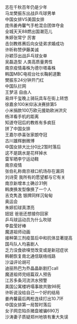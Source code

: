 志在千秋百年仍是少年  
马龙樊振东出战乒乓球男单  
中国女排VS美国女排  
庞伟姜冉馨气手枪混合团体夺金  
全城天天88燃出国潮范儿  
朱婷张常宁 厉害  
击剑教练赛后向女徒弟求婚成功  
许昕称赞伊藤美诚  
孙颖莎出战乒乓球女单  
吴磊造型 人类高质量男性  
南京疫情毒株为德尔塔毒株  
韩国MBC电视台社长鞠躬道歉  
樊振东24分钟开门红  
中国队拦网  
王梦洁 自由人  
易烊千玺晚上骑玩具车在街上转悠  
徐嘉余100米仰泳决赛排第5  
小米捐款100万欧元援助欧洲洪灾  
杨洋看手机的距离  
知道夺冠后的教练有多疯狂  
拼了中国女排  
王嘉尔恭喜张家朗夺冠  
古川雄辉删微博  
中国女排大比分0比2暂时落后  
这不是跳水是花样掉水  
雷军晒李宁运动鞋  
南京疫情  
张伯礼称南京禄口机场存在漏洞  
刘诗雯 我所有的愿望都与它有关  
南京新增本土确诊31例  
韩庚换发型像换了一个人  
吉克隽逸 银牌同样沉甸甸  
奥运会  
朱婷扣球真漂亮  
妞妞 爸爸还想接你回家  
乒乓球运动员为什么吹球  
李盈莹好棒  
魔道祖师动画  
接种第三剂疫苗后中和抗体显著提高  
国乓队人均喜剧人  
乏力没食欲嗅觉改变或是新冠症状  
韩朝恢复南北通信联络线路  
沙溢评论胡可  
迪丽热巴为乔晶晶新剧打call  
魔道祖师完结篇双人预告  
江苏多条河流洪水预警  
美国公寓楼坍塌事故共致98死  
许昕说没给自己一个好的结局  
姜冉馨最后两枪连续打出10.7环  
中国女排第一局暂时落后  
女子网恋陷杀猪盘被骗690万  
沙涛妻子质疑郑州地铁有重大失误  
